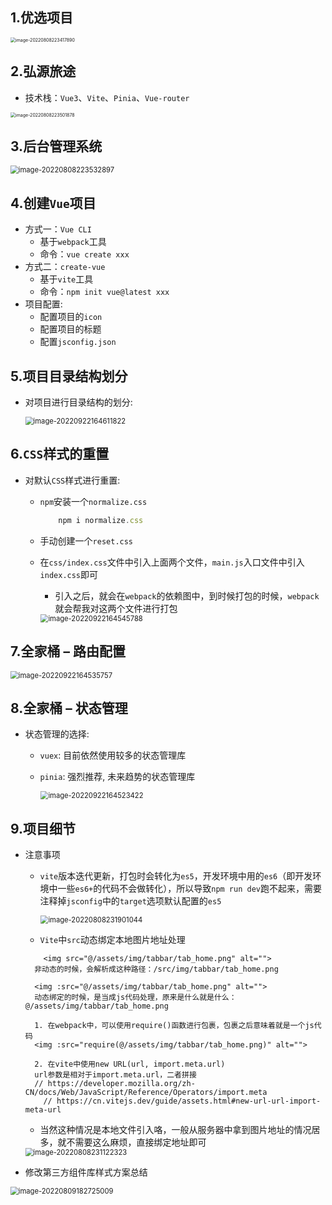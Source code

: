 

## 1.优选项目

<img src="C:\Users\23634\AppData\Roaming\Typora\typora-user-images\image-20220808223417890.png" alt="image-20220808223417890" style="zoom: 50%;" />

## 2.弘源旅途

- 技术栈：`Vue3`、`Vite`、`Pinia`、`Vue-router`

<img src="C:\Users\23634\AppData\Roaming\Typora\typora-user-images\image-20220808223501878.png" alt="image-20220808223501878" style="zoom: 50%;" />

## 3.后台管理系统

<img src="C:\Users\23634\AppData\Roaming\Typora\typora-user-images\image-20220808223532897.png" alt="image-20220808223532897" style="zoom:80%;" />

## 4.创建`Vue`项目

- 方式一：`Vue CLI`
  - 基于`webpack`工具
  - 命令：`vue create xxx`
- 方式二：`create-vue`
  - 基于`vite`工具
  - 命令：`npm init vue@latest xxx`
- 项目配置: 
  - 配置项目的`icon`
  - 配置项目的标题
  - 配置`jsconfig.json`

## 5.项目目录结构划分

- 对项目进行目录结构的划分:

  <img src="C:\Users\23634\AppData\Roaming\Typora\typora-user-images\image-20220922164611822.png" alt="image-20220922164611822" style="zoom:80%;" />	

## 6.`CSS`样式的重置

- 对默认`CSS`样式进行重置: 

  - `npm`安装一个`normalize.css`
  
    ```js
        npm i normalize.css	
    ```
  
  - 手动创建一个`reset.css`
  
  - 在`css/index.css`文件中引入上面两个文件，`main.js`入口文件中引入`index.css`即可
  
    - 引入之后，就会在`webpack`的依赖图中，到时候打包的时候，`webpack`就会帮我对这两个文件进行打包
    
    <img src="C:\Users\23634\AppData\Roaming\Typora\typora-user-images\image-20220922164545788.png" alt="image-20220922164545788" style="zoom:80%;" />	
  

## 7.全家桶 – 路由配置

<img src="C:\Users\23634\AppData\Roaming\Typora\typora-user-images\image-20220922164535757.png" alt="image-20220922164535757" style="zoom:80%;" />

## 8.全家桶 – 状态管理

- 状态管理的选择: 

  - `vuex`: 目前依然使用较多的状态管理库
  
  - `pinia`: 强烈推荐, 未来趋势的状态管理库
  
    <img src="C:\Users\23634\AppData\Roaming\Typora\typora-user-images\image-20220922164523422.png" alt="image-20220922164523422" style="zoom:80%;" />	

## 9.项目细节

- 注意事项

  - `vite`版本迭代更新，打包时会转化为`es5`，开发环境中用的`es6`（即开发环境中一些`es6+`的代码不会做转化），所以导致`npm run dev`跑不起来，需要注释掉`jsconfig`中的`target`选项默认配置的`es5`

    <img src="C:\Users\23634\AppData\Roaming\Typora\typora-user-images\image-20220808231901044.png" alt="image-20220808231901044" style="zoom:80%;" />	

  - `Vite`中`src`动态绑定本地图片地址处理

  ```vue
      <img src="@/assets/img/tabbar/tab_home.png" alt="">
  	非动态的时候，会解析成这种路径：/src/img/tabbar/tab_home.png
  
  	<img :src="@/assets/img/tabbar/tab_home.png" alt="">
  	动态绑定的时候，是当成js代码处理，原来是什么就是什么：@/assets/img/tabbar/tab_home.png
  
  	1. 在webpack中，可以使用require()函数进行包裹，包裹之后意味着就是一个js代码
  	<img :src="require(@/assets/img/tabbar/tab_home.png)" alt="">
  
  	2. 在vite中使用new URL(url, import.meta.url)
  	url参数是相对于import.meta.url，二者拼接
  	// https://developer.mozilla.org/zh-CN/docs/Web/JavaScript/Reference/Operators/import.meta
      // https://cn.vitejs.dev/guide/assets.html#new-url-url-import-meta-url
  ```

  - 当然这种情况是本地文件引入咯，一般从服务器中拿到图片地址的情况居多，就不需要这么麻烦，直接绑定地址即可

  <img src="C:\Users\23634\AppData\Roaming\Typora\typora-user-images\image-20220808231122323.png" alt="image-20220808231122323" style="zoom:80%;" />

- 修改第三方组件库样式方案总结


<img src="C:\Users\23634\AppData\Roaming\Typora\typora-user-images\image-20220809182725009.png" alt="image-20220809182725009" style="zoom:80%;" />

